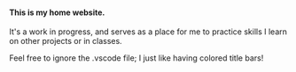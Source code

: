 <h4>This is my home website. </h4>
<p>
It's a work in progress, and serves as a place for me to practice skills I learn on other projects or in classes.
</p>
<p>
Feel free to ignore the .vscode file; I just like having colored title bars!
</p>
